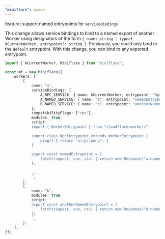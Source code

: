 ```yaml
---
"miniflare": minor
---
```


feature: support named entrypoints for `serviceBindings`

This change allows service bindings to bind to a named export of another Worker using designators of the form `{ name: string | typeof kCurrentWorker, entrypoint?: string }`. Previously, you could only bind to the `default` entrypoint. With this change, you can bind to any exported entrypoint.

```ts
import { kCurrentWorker, Miniflare } from "miniflare";

const mf = new Miniflare({
	workers: [
		{
			name: "a",
			serviceBindings: {
				A_RPC_SERVICE: { name: kCurrentWorker, entrypoint: "RpcEntrypoint" },
				A_NAMED_SERVICE: { name: "a", entrypoint: "namedEntrypoint" },
				B_NAMED_SERVICE: { name: "b", entrypoint: "anotherNamedEntrypoint" },
			},
			compatibilityFlags: ["rpc"],
			modules: true,
			script: `
			import { WorkerEntrypoint } from "cloudflare:workers";
			
			export class RpcEntrypoint extends WorkerEntrypoint {
				ping() { return "a:rpc:pong"; }
			}
			
			export const namedEntrypoint = {
				fetch(request, env, ctx) { return new Response("a:named:pong"); }
			};
			
			...
			`,
		},
		{
			name: "b",
			modules: true,
			script: `
			export const anotherNamedEntrypoint = {
				fetch(request, env, ctx) { return new Response("b:named:pong"); }
			};
			`,
		},
	],
});
```
